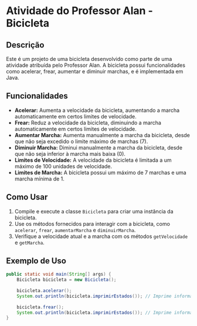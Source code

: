 # Atividade do Professor Alan - Bicicleta

## Descrição
Este é um projeto de uma bicicleta desenvolvido como parte de uma atividade atribuída pelo Professor Alan. A bicicleta possui funcionalidades como acelerar, frear, aumentar e diminuir marchas, e é implementada em Java.

## Funcionalidades
- **Acelerar:** Aumenta a velocidade da bicicleta, aumentando a marcha automaticamente em certos limites de velocidade.
- **Frear:** Reduz a velocidade da bicicleta, diminuindo a marcha automaticamente em certos limites de velocidade.
- **Aumentar Marcha:** Aumenta manualmente a marcha da bicicleta, desde que não seja excedido o limite máximo de marchas (7).
- **Diminuir Marcha:** Diminui manualmente a marcha da bicicleta, desde que não seja inferior à marcha mais baixa (0).
- **Limites de Velocidade:** A velocidade da bicicleta é limitada a um máximo de 100 unidades de velocidade.
- **Limites de Marcha:** A bicicleta possui um máximo de 7 marchas e uma marcha mínima de 1.

## Como Usar
1. Compile e execute a classe `Bicicleta` para criar uma instância da bicicleta.
2. Use os métodos fornecidos para interagir com a bicicleta, como `acelerar`, `frear`, `aumentarMarcha` e `diminuirMarcha`.
3. Verifique a velocidade atual e a marcha com os métodos `getVelocidade` e `getMarcha`.

## Exemplo de Uso
```java
public static void main(String[] args) {
    Bicicleta bicicleta = new Bicicleta();
    
    bicicleta.acelerar();
    System.out.println(bicicleta.imprimirEstados()); // Imprime informações da bicicleta
    
    bicicleta.frear();
    System.out.println(bicicleta.imprimirEstados()); // Imprime informações da bicicleta após frear
}
```